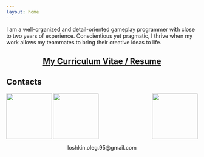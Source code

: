 ```yaml
---
layout: home
---
```

<p align="justified">
   I am a well-organized and detail-oriented gameplay programmer with close to two years of experience. Conscientious yet pragmatic, I thrive when my work allows my teammates to bring their creative ideas to life.
</p>

<h2 align="center">
  <a href="https://drive.google.com/file/d/10rKCa710N9xw5jIoLJXRBR9ulohkUVP8/view?usp=sharing">My Curriculum Vitae / Resume</a>
</h2>

<h2>Contacts</h2>

<a href="http://www.linkedin.com/in/oleg-loshkin">
  <img align="left" width="120" height="120" src="{{site.assets_dir}}/LI-In-Bug.png">
</a>

<a href="http://github.com/LoshkinOleg">
  <img align="right" width="120" height="120" src="{{site.assets_dir}}/GitHub-Mark-Light-120px-plus.png">
</a>

<a href="mailto:loshkin.oleg.95@gmail.com">
  <img align="center" width="120" height="120" src="{{site.assets_dir}}/mail.png">
</a>
<p align="center">
  loshkin.oleg.95@gmail.com
</p>
<br>